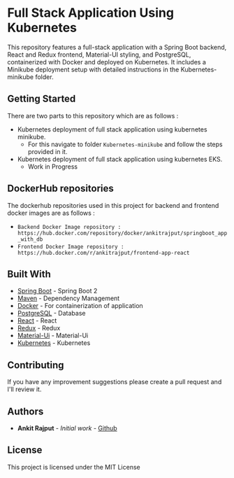 # Full Stack Application Using Kubernetes

This repository features a full-stack application with a Spring Boot backend, React and Redux frontend, Material-UI styling, and PostgreSQL, containerized with Docker and deployed on Kubernetes. It includes a Minikube deployment setup with detailed instructions in the Kubernetes-minikube folder.

## Getting Started
There are two parts to this repository which are as follows : 
* Kubernetes deployment of full stack application using kubernetes minikube.
  * For this navigate to folder `Kubernetes-minikube` and follow the steps provided in it.
* Kubernetes deployment of full stack application using kubernetes EKS.
  * Work in Progress

## DockerHub repositories 
The dockerhub repositories used in this project for backend and frontend docker images are as follows : 
* `Backend Docker Image repository : https://hub.docker.com/repository/docker/ankitrajput/springboot_app_with_db `
* `Frontend Docker Image repository : https://hub.docker.com/r/ankitrajput/frontend-app-react `

## Built With

* [Spring Boot](https://spring.io/projects/spring-boot) - Spring Boot 2
* [Maven](https://maven.apache.org/) - Dependency Management
* [Docker](https://www.docker.com/) - For containerization of application
* [PostgreSQL](https://www.postgresql.org/) - Database
* [React](https://reactjs.org/) - React
* [Redux](https://redux.js.org/) - Redux
* [Material-Ui](https://material-ui.com/) - Material-Ui
* [Kubernetes](https://kubernetes.io/) - Kubernetes

## Contributing

If you have any improvement suggestions please create a pull request and I'll review it.


## Authors

* **Ankit Rajput** - *Initial work* - [Github](https://github.com/ankitrajput0096)

## License

This project is licensed under the MIT License
